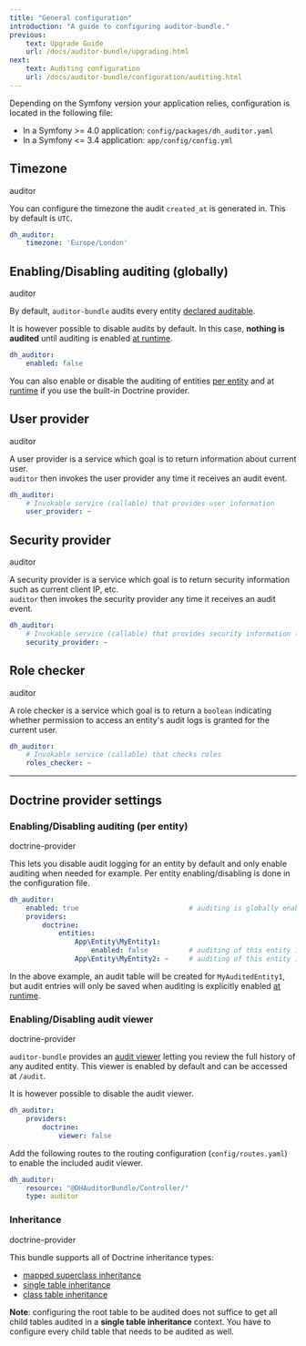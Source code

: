 ```yaml
---
title: "General configuration"
introduction: "A guide to configuring auditor-bundle."
previous:
    text: Upgrade Guide
    url: /docs/auditor-bundle/upgrading.html
next:
    text: Auditing configuration
    url: /docs/auditor-bundle/configuration/auditing.html
---
```


Depending on the Symfony version your application relies, configuration is located in the following file:

- In a Symfony >= 4.0 application: `config/packages/dh_auditor.yaml`
- In a Symfony <= 3.4 application: `app/config/config.yml`


## Timezone
<span class="tag ml-3 mt-0 inline-flex items-center px-3 py-1 rounded-full text-sm font-medium leading-4 bg-green-100 text-green-700">auditor</span>

You can configure the timezone the audit `created_at` is generated in. This by default is `UTC`.

```yaml
dh_auditor:
    timezone: 'Europe/London'
```

## Enabling/Disabling auditing (globally)
<span class="tag ml-3 mt-0 inline-flex items-center px-3 py-1 rounded-full text-sm font-medium leading-4 bg-green-100 text-green-700">auditor</span>

By default, `auditor-bundle` audits every entity [declared auditable](/docs/auditor-bundle/auditing-configuration#audited-entities-and-properties-doctrine-provider).

It is however possible to disable audits by default. In this case, **nothing is audited** 
until auditing is enabled [at runtime](24-enabling-disabling-audits.md#at-runtime-enabledisable).

```yaml
dh_auditor:
    enabled: false
```

You can also enable or disable the auditing of entities [per entity](/docs/auditor-bundle/configuration#enabling-disabling-auditing-per-entity-doctrine-provider) 
and at [runtime](/docs/auditor-bundle/enabling-disabling-at-runtime#enabling-disabling-at-runtime-doctrine-provider) if you use the built-in Doctrine provider.


## User provider
<span class="tag ml-3 mt-0 inline-flex items-center px-3 py-1 rounded-full text-sm font-medium leading-4 bg-green-100 text-green-700">auditor</span>

A user provider is a service which goal is to return information about current user.  
`auditor` then invokes the user provider any time it receives an audit event.

```yaml
dh_auditor:
    # Invokable service (callable) that provides user information
    user_provider: ~
```


## Security provider
<span class="tag ml-3 mt-0 inline-flex items-center px-3 py-1 rounded-full text-sm font-medium leading-4 bg-green-100 text-green-700">auditor</span>

A security provider is a service which goal is to return security information such as current client IP, etc.  
`auditor` then invokes the security provider any time it receives an audit event.

```yaml
dh_auditor:
    # Invokable service (callable) that provides security information (IP, firewall name, etc)
    security_provider: ~
```


## Role checker
<span class="tag ml-3 mt-0 inline-flex items-center px-3 py-1 rounded-full text-sm font-medium leading-4 bg-green-100 text-green-700">auditor</span>

A role checker is a service which goal is to return a `boolean` indicating whether permission to access 
an entity's audit logs is granted for the current user.  

```yaml
dh_auditor:
    # Invokable service (callable) that checks roles
    roles_checker: ~
```

<hr>


## Doctrine provider settings

### Enabling/Disabling auditing (per entity)
<span class="tag ml-3 mt-0 inline-flex items-center px-3 py-1 rounded-full text-sm font-medium leading-4 bg-blue-100 text-blue-700">doctrine-provider</span>

This lets you disable audit logging for an entity by default and only enable auditing 
when needed for example. Per entity enabling/disabling is done in the configuration file.

```yaml
dh_auditor:
    enabled: true                           # auditing is globally enabled
    providers:
        doctrine:
            entities:
                App\Entity\MyEntity1:
                    enabled: false          # auditing of this entity is disabled
                App\Entity\MyEntity2: ~     # auditing of this entity is enabled
```

In the above example, an audit table will be created for `MyAuditedEntity1`, 
but audit entries will only be saved when auditing is explicitly enabled [at runtime](/docs/auditor-bundle/enabling-disabling-at-runtime#enabling-disabling-at-runtime-doctrine-provider).


### Enabling/Disabling audit viewer
<span class="tag ml-3 mt-0 inline-flex items-center px-3 py-1 rounded-full text-sm font-medium leading-4 bg-blue-100 text-blue-700">doctrine-provider</span>

`auditor-bundle` provides an [audit viewer](/docs/auditor-bundle/viewer) letting you review the full history of any audited entity.
This viewer is enabled by default and can be accessed at `/audit`. 

It is however possible to disable the audit viewer.

```yaml
dh_auditor:
    providers:
        doctrine:
            viewer: false
```

Add the following routes to the routing configuration (`config/routes.yaml`) to enable the included audit viewer.

```yaml
dh_auditor:
    resource: "@DHAuditorBundle/Controller/"
    type: auditor
``` 


### Inheritance
<span class="tag ml-3 mt-0 inline-flex items-center px-3 py-1 rounded-full text-sm font-medium leading-4 bg-blue-100 text-blue-700">doctrine-provider</span>

This bundle supports all of Doctrine inheritance types:

 - [mapped superclass inheritance](https://www.doctrine-project.org/projects/doctrine-orm/en/2.6/reference/inheritance-mapping.html#mapped-superclasses)
 - [single table inheritance](https://www.doctrine-project.org/projects/doctrine-orm/en/2.6/reference/inheritance-mapping.html#single-table-inheritance)
 - [class table inheritance](https://www.doctrine-project.org/projects/doctrine-orm/en/2.6/reference/inheritance-mapping.html#class-table-inheritance)


**Note**: configuring the root table to be audited does not suffice to get all child tables audited in a 
**single table inheritance** context. You have to configure every child table that needs to be audited as well.
